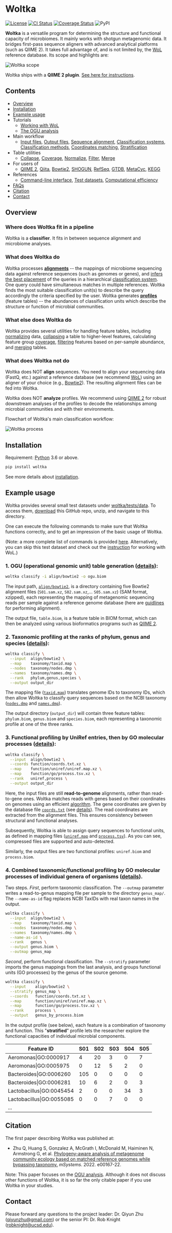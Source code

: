 # Woltka

[![License](https://img.shields.io/badge/License-BSD%203--Clause-blue.svg)](https://opensource.org/licenses/BSD-3-Clause)
[![CI Status](https://github.com/qiyunzhu/woltka/actions/workflows/main.yml/badge.svg)](https://github.com/qiyunzhu/woltka/actions)
[![Coverage Status](https://coveralls.io/repos/github/qiyunzhu/woltka/badge.svg?branch=master)](https://coveralls.io/github/qiyunzhu/woltka?branch=master)
![PyPI](https://img.shields.io/pypi/v/woltka)

**Woltka** is a versatile program for determining the structure and functional capacity of microbiomes. It mainly works with shotgun metagenomic data. It bridges first-pass sequence aligners with advanced analytical platforms (such as QIIME 2). It takes full advantage of, and is not limited by, the [WoL](https://biocore.github.io/wol/) reference database. Its scope and highlights are:

![Woltka scope](doc/img/scope.png)

Woltka ships with a **QIIME 2 plugin**. [See here for instructions](woltka/q2).

## Contents

- [Overview](#overview)
- [Installation](doc/install.md)
- [Example usage](#example-usage)
- Tutorials
  - [Working with WoL](doc/wol.md)
  - [The OGU analysis](doc/ogu.md)
- Main workflow
  - [Input files](doc/input.md), [Output files](doc/output.md), [Sequence alignment](doc/align.md), [Classification systems](doc/hierarchy.md), [Classification methods](doc/classify.md), [Coordinates matching](doc/ordinal.md), [Stratification](doc/stratify.md)
- Table utilities
  - [Collapse](doc/collapse.md), [Coverage](doc/coverage.md), [Normalize](doc/normalize.md), [Filter](doc/filter.md), [Merge](doc/merge.md)
- For users of
  - [QIIME 2](woltka/q2), [Qiita](doc/qiita.md), [Bowtie2](doc/align.md#alignment-with-bowtie2), [SHOGUN](doc/align.md#the-shogun-protocol), [RefSeq](doc/refseq.md), [GTDB](doc/gtdb.md), [MetaCyc](doc/metacyc.md), [KEGG](doc/kegg.md)
- References
  - [Command-line interface](doc/cli.md), [Test datasets](woltka/tests/data), [Computational efficiency](doc/perform.md)
- [FAQs](doc/faq.md)
- [Citation](#citation)
- [Contact](#contact)


## Overview

### Where does Woltka fit in a pipeline

Woltka is a **classifier**. It fits in between sequence alignment and microbiome analyses.

### What does Woltka do

Woltka processes [**alignments**](doc/input.md) -- the mappings of microbiome sequencing data against reference sequences (such as genomes or genes), and [infers the best placement](doc/classify.md) of the queries in a hierarchical [classification system](doc/hierarchy.md). One query could have simultaneous matches in multiple references. Woltka finds the most suitable classification unit(s) to describe the query accordingly the criteria specified by the user. Woltka generates [**profiles**](doc/output.md) (feature tables) -- the abundances of classification units which describe the structure or function of microbial communities.

### What else does Woltka do

Woltka provides several utilities for handling feature tables, including [normalizing](doc/normalize.md) data, [collapsing](doc/collapse.md) a table to higher-level features, calculating feature group [coverage](doc/coverage.md), [filtering](doc/filter.md) features based on per-sample abundance, and [merging](doc/merge.md) tables.

### What does Woltka not do

Woltka does NOT **align** sequences. You need to align your sequencing data (FastQ, etc.) against a reference database (we recommend [WoL](wol.md)) using an aligner of your choice (e.g., [Bowtie2](doc/align.md#alignment-with-bowtie2)). The resulting alignment files can be fed into Woltka.

Woltka does NOT **analyze** profiles. We recommend using [QIIME 2](https://qiime2.org/) for robust downstream analyses of the profiles to decode the relationships among microbial communities and with their environments.

Flowchart of Woltka's main classification workflow:

![Woltka process](doc/img/process.png)


## Installation

Requirement: [Python](https://www.python.org/) 3.6 or above.

```bash
pip install woltka
```

See more details about [installation](doc/install.md).


## Example usage

Woltka provides several small test datasets under [woltka/tests/data](woltka/tests/data). To access them, [download](https://github.com/qiyunzhu/woltka/archive/master.zip) this GitHub repo, unzip, and navigate to this directory.

One can execute the following commands to make sure that Woltka functions correctly, and to get an impression of the basic usage of Woltka.

(Note: a more complete list of commands is provided [here](woltka/tests/data). Alternatively, you can skip this test dataset and check out the [instruction](doc/wol.md) for working with WoL.)

### 1\. OGU (operational genomic unit) table generation ([details](doc/ogu.md)):

```bash
woltka classify -i align/bowtie2 -o ogu.biom
```

The input path, [`align/bowtie2`](woltka/tests/data/align/bowtie2), is a directory containing five Bowtie2 alignment files (`S01.sam.xz`, `S02.sam.xz`,... `S05.sam.xz`) (SAM format, xzipped), each representing the mapping of metagenomic sequencing reads per sample against a reference genome database (here are [guidlines](doc/align.md) for performing alignment).

The output file, `table.biom`, is a feature table in BIOM format, which can then be analyzed using various bioformatics programs such as [QIIME 2](https://qiime2.org/).

### 2\. Taxonomic profiling at the ranks of phylum, genus and species ([details](doc/hierarchy.md)):

```bash
woltka classify \
  --input  align/bowtie2 \
  --map    taxonomy/taxid.map \
  --nodes  taxonomy/nodes.dmp \
  --names  taxonomy/names.dmp \
  --rank   phylum,genus,species \
  --output output_dir
```

The mapping file ([`taxid.map`](woltka/tests/data/taxonomy/taxid.map)) translates genome IDs to taxonomy IDs, which then allow Woltka to classify query sequences based on the NCBI taxonomy ([`nodes.dmp`](woltka/tests/data/taxonomy/nodes.dmp) and [`names.dmp`](woltka/tests/data/taxonomy/names.dmp)).

The output directory (`output_dir`) will contain three feature tables: `phylum.biom`, `genus.biom` and `species.biom`, each representing a taxonomic profile at one of the three ranks.

### 3\. Functional profiling by UniRef entries, then by GO molecular processes ([details](doc/ordinal.md)):

```bash
woltka classify \
  --input  align/bowtie2 \
  --coords function/coords.txt.xz \
  --map    function/uniref/uniref.map.xz \
  --map    function/go/process.tsv.xz \
  --rank   uniref,process \
  --output output_dir
```

Here, the input files are still **read-to-genome** alignments, rather than read-to-gene ones. Woltka matches reads with genes based on their coordinates on genomes using an efficient [algorithm](doc/ordinal.md). The gene coordinates are given by the database file [`coords.txt`](woltka/tests/data/function/coords.txt.xz) (see [details](doc/ordinal.md)). The read coordinates are extracted from the alignment files. This ensures consistency between structural and functional analyses.

Subsequently, Woltka is able to assign query sequences to functional units, as defined in mapping files ([`uniref.map`](woltka/tests/data/function/uniref/uniref.map.xz) and [`process.tsv`](woltka/tests/data/function/go/process.tsv.xz)). As you can see, compressed files are supported and auto-detected.

Similarly, the output files are two functional profiles: `uniref.biom` and `process.biom`.

### 4\. Combined taxonomic/functional profiling by GO molecular processes of individual genera of organisms ([details](doc/stratify.md)).

Two steps. _First_, perform taxonomic classification. The `--outmap` parameter writes a read-to-genus mapping file per sample to the directory `genus_map/`. The `--name-as-id` flag replaces NCBI TaxIDs with real taxon names in the output.

```bash
woltka classify \
  --input  align/bowtie2 \
  --map    taxonomy/taxid.map \
  --nodes  taxonomy/nodes.dmp \
  --names  taxonomy/names.dmp \
  --name-as-id \
  --rank   genus \
  --output genus.biom \
  --outmap genus_map
```

_Second_, perform functional classification. The `--stratify` parameter imports the genus mappings from the last analysis, and groups functional units (GO processes) by the genus of the source genome.

```bash
woltka classify \
  --input    align/bowtie2 \
  --stratify genus_map \
  --coords   function/coords.txt.xz \
  --map      function/uniref/uniref.map.xz \
  --map      function/go/process.tsv.xz \
  --rank     process \
  --output   genus_by_process.biom
```

In the output profile (see below), each feature is a combination of taxonomy and function. This "**stratified**" profile lets the researcher explore the functional capacities of individual microbial components.

Feature ID | S01 | S02 | S03 | S04 | S05
--- | --- | --- | --- | --- | ---
Aeromonas\|GO:0000917 | 4 | 20 | 3 | 0 | 7
Aeromonas\|GO:0005975 | 0 | 12 | 5 | 2 | 0
Bacteroides\|GO:0006260 | 105 | 0 | 0 | 0 | 0
Bacteroides\|GO:0006281 | 10 | 6 | 2 | 0 | 3
Lactobacillus\|GO:0045454 | 2 | 0 | 0 | 34 | 3
Lactobacillus\|GO:0055085 | 0 | 0 | 7 | 0 | 0
... |


## Citation

The first paper describing Woltka was published at:

- Zhu Q, Huang S, Gonzalez A, McGrath I, McDonald M, Haiminen N, Armstrong G, et al. [Phylogeny-aware analysis of metagenome community ecology based on matched reference genomes while bypassing taxonomy.](https://journals.asm.org/doi/10.1128/msystems.00167-22) _mSystems_. 2022. e00167-22.

Note: This paper focuses on the [OGU analysis](doc/ogu.md). Although it does not discuss other functions of Woltka, it is so far the only citable paper if you use Woltka in your studies.


## Contact

Please forward any questions to the project leader: Dr. Qiyun Zhu (qiyunzhu@gmail.com) or the senior PI: Dr. Rob Knight (robknight@ucsd.edu).
